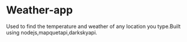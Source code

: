 # Weather-app
Used to find the temperature and weather of any location you type.Built using nodejs,mapquetapi,darkskyapi.

